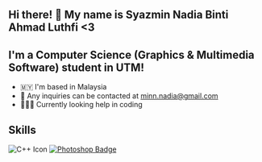 ## Hi there! 👋 My name is Syazmin Nadia Binti Ahmad Luthfi <3

## I'm a Computer Science (Graphics & Multimedia Software) student in UTM!

- 🇲🇾 I'm based in Malaysia 
- 📧 Any inquiries can be contacted at [minn.nadia@gmail.com](mailto:minn.nadia@gmail.com)
- 👩🏻‍💻 Currently looking help in coding

## Skills 
![C++ Icon](https://img.shields.io/badge/C%2B%2B-blue?style=flat&logo=c%2B%2B)
[![Photoshop Badge](https://yourimagehosting.com/photoshop-logo.png)](https://www.adobe.com/products/photoshop.html)




<!--
**syazminnadia/syazminnadia** is a ✨ _special_ ✨ repository because its `README.md` (this file) appears on your GitHub profile.

Here are some ideas to get you started:

- 🔭 I’m currently working on ...
- 🌱 I’m currently learning ...
- 👯 I’m looking to collaborate on ...
- 🤔 I’m looking for help with ...
- 💬 Ask me about ...
- 📫 How to reach me: ...
- 😄 Pronouns: ...
- ⚡ Fun fact: ...
-->

